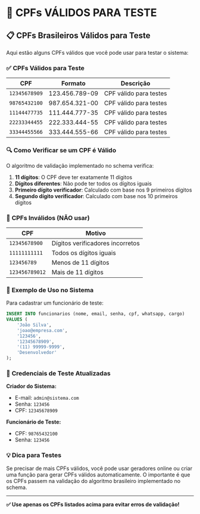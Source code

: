 # 🔢 CPFs VÁLIDOS PARA TESTE

## 📋 CPFs Brasileiros Válidos para Teste

Aqui estão alguns CPFs válidos que você pode usar para testar o sistema:

### ✅ **CPFs Válidos para Teste**

| CPF | Formato | Descrição |
|-----|---------|-----------|
| `12345678909` | 123.456.789-09 | CPF válido para testes |
| `98765432100` | 987.654.321-00 | CPF válido para testes |
| `11144477735` | 111.444.777-35 | CPF válido para testes |
| `22233344455` | 222.333.444-55 | CPF válido para testes |
| `33344455566` | 333.444.555-66 | CPF válido para testes |

### 🔍 **Como Verificar se um CPF é Válido**

O algoritmo de validação implementado no schema verifica:

1. **11 dígitos**: O CPF deve ter exatamente 11 dígitos
2. **Dígitos diferentes**: Não pode ter todos os dígitos iguais
3. **Primeiro dígito verificador**: Calculado com base nos 9 primeiros dígitos
4. **Segundo dígito verificador**: Calculado com base nos 10 primeiros dígitos

### 🚨 **CPFs Inválidos (NÃO usar)**

| CPF | Motivo |
|-----|--------|
| `12345678900` | Dígitos verificadores incorretos |
| `11111111111` | Todos os dígitos iguais |
| `123456789` | Menos de 11 dígitos |
| `123456789012` | Mais de 11 dígitos |

### 📝 **Exemplo de Uso no Sistema**

Para cadastrar um funcionário de teste:

```sql
INSERT INTO funcionarios (nome, email, senha, cpf, whatsapp, cargo)
VALUES (
    'João Silva',
    'joao@empresa.com',
    '123456',
    '12345678909',
    '(11) 99999-9999',
    'Desenvolvedor'
);
```

### 🔧 **Credenciais de Teste Atualizadas**

**Criador do Sistema:**
- E-mail: `admin@sistema.com`
- Senha: `123456`
- CPF: `12345678909`

**Funcionário de Teste:**
- CPF: `98765432100`
- Senha: `123456`

### 💡 **Dica para Testes**

Se precisar de mais CPFs válidos, você pode usar geradores online ou criar uma função para gerar CPFs válidos automaticamente. O importante é que os CPFs passem na validação do algoritmo brasileiro implementado no schema.

---

**✅ Use apenas os CPFs listados acima para evitar erros de validação!** 